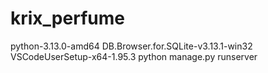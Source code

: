 # krix_perfume
python-3.13.0-amd64
DB.Browser.for.SQLite-v3.13.1-win32
VSCodeUserSetup-x64-1.95.3
python manage.py runserver
